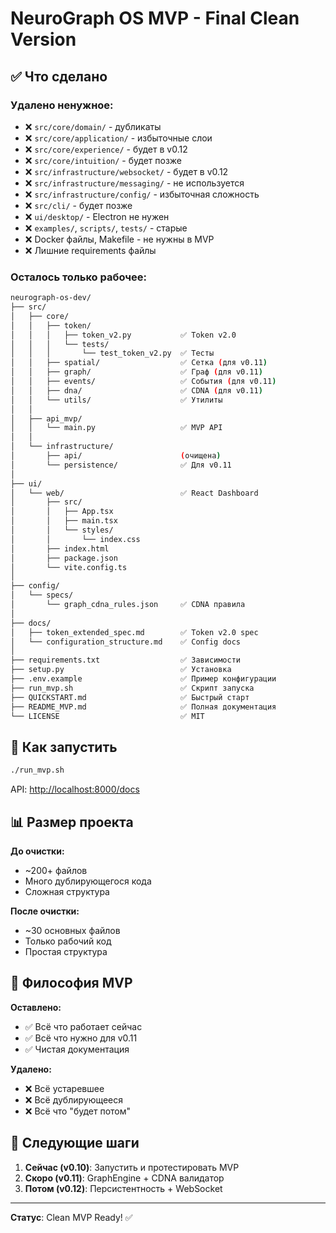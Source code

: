 # NeuroGraph OS MVP - Final Clean Version

## ✅ Что сделано

### Удалено ненужное:

- ❌ `src/core/domain/` - дубликаты
- ❌ `src/core/application/` - избыточные слои
- ❌ `src/core/experience/` - будет в v0.12
- ❌ `src/core/intuition/` - будет позже
- ❌ `src/infrastructure/websocket/` - будет в v0.12
- ❌ `src/infrastructure/messaging/` - не используется
- ❌ `src/infrastructure/config/` - избыточная сложность
- ❌ `src/cli/` - будет позже
- ❌ `ui/desktop/` - Electron не нужен
- ❌ `examples/`, `scripts/`, `tests/` - старые
- ❌ Docker файлы, Makefile - не нужны в MVP
- ❌ Лишние requirements файлы

### Осталось только рабочее:

```bash
neurograph-os-dev/
├── src/
│   ├── core/
│   │   ├── token/
│   │   │   ├── token_v2.py           ✅ Token v2.0
│   │   │   └── tests/
│   │   │       └── test_token_v2.py  ✅ Тесты
│   │   ├── spatial/                  ✅ Сетка (для v0.11)
│   │   ├── graph/                    ✅ Граф (для v0.11)
│   │   ├── events/                   ✅ События (для v0.11)
│   │   ├── dna/                      ✅ CDNA (для v0.11)
│   │   └── utils/                    ✅ Утилиты
│   │
│   ├── api_mvp/
│   │   └── main.py                   ✅ MVP API
│   │
│   └── infrastructure/
│       ├── api/                      (очищена)
│       └── persistence/              ✅ Для v0.11
│
├── ui/
│   └── web/                          ✅ React Dashboard
│       ├── src/
│       │   ├── App.tsx
│       │   ├── main.tsx
│       │   └── styles/
│       │       └── index.css
│       ├── index.html
│       ├── package.json
│       └── vite.config.ts
│
├── config/
│   └── specs/
│       └── graph_cdna_rules.json     ✅ CDNA правила
│
├── docs/
│   ├── token_extended_spec.md        ✅ Token v2.0 spec
│   └── configuration_structure.md    ✅ Config docs
│
├── requirements.txt                  ✅ Зависимости
├── setup.py                          ✅ Установка
├── .env.example                      ✅ Пример конфигурации
├── run_mvp.sh                        ✅ Скрипт запуска
├── QUICKSTART.md                     ✅ Быстрый старт
├── README_MVP.md                     ✅ Полная документация
└── LICENSE                           ✅ MIT
```

## 🚀 Как запустить

```bash
./run_mvp.sh
```

API: <http://localhost:8000/docs>

## 📊 Размер проекта

**До очистки:**

- ~200+ файлов
- Много дублирующегося кода
- Сложная структура

**После очистки:**

- ~30 основных файлов
- Только рабочий код
- Простая структура

## 🎯 Философия MVP

**Оставлено:**

- ✅ Всё что работает сейчас
- ✅ Всё что нужно для v0.11
- ✅ Чистая документация

**Удалено:**

- ❌ Всё устаревшее
- ❌ Всё дублирующееся
- ❌ Всё что "будет потом"

## 📝 Следующие шаги

1. **Сейчас (v0.10)**: Запустить и протестировать MVP
2. **Скоро (v0.11)**: GraphEngine + CDNA валидатор
3. **Потом (v0.12)**: Персистентность + WebSocket

---

**Статус**: Clean MVP Ready! ✅
